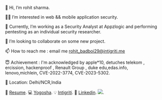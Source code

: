 👋 Hi, I’m rohit sharma.

👷‍♂️ I’m interested in web && mobile application security.

🌱 Currently, I’m working as a Security Analyst at Appzlogic and performing pentesting as an individual security researcher.

💞️ I’m looking to collaborate on some new project.

📫 How to reach me : email me  rohit_badboi29@intigriti.me 

😇 Achievement : I'm acknowledged by apple*10, detuches telekom , ercission, hackenproof  , Renault Group , duke edu,edas.info, lenovo,michlein, CVE-2022-3774, CVE-2023-5302.

📍 Location: Delhi/NCR,India

👷‍  [Resume](https://r0x5r.github.io/Resume.pdf).
💻  [Yogosha](https://app.yogosha.com/r/r0x5r).
 💡  [Intigriti](https://app.intigriti.com/profile/rohit_badboi29).
 🔖 [Linkedin](https://www.linkedin.com/in/r0x5r/).
![](https://komarev.com/ghpvc/?username=rohit0x5).




